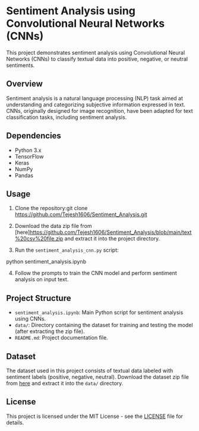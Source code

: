 # Sentiment Analysis using Convolutional Neural Networks (CNNs)

This project demonstrates sentiment analysis using Convolutional Neural Networks (CNNs) to classify textual data into positive, negative, or neutral sentiments. 

## Overview

Sentiment analysis is a natural language processing (NLP) task aimed at understanding and categorizing subjective information expressed in text. CNNs, originally designed for image recognition, have been adapted for text classification tasks, including sentiment analysis.

## Dependencies

- Python 3.x
- TensorFlow
- Keras
- NumPy
- Pandas

## Usage

1. Clone the repository:git clone https://github.com/Tejesh1606/Sentiment_Analysis.git

2. Download the data zip file from [here]https://github.com/Tejesh1606/Sentiment_Analysis/blob/main/text%20csv%20file.zip and extract it into the project directory.

3. Run the `sentiment_analysis_cnn.py` script:

python sentiment_analysis.ipynb


4. Follow the prompts to train the CNN model and perform sentiment analysis on input text.

## Project Structure

- `sentiment_analysis.ipynb`: Main Python script for sentiment analysis using CNNs.
- `data/`: Directory containing the dataset for training and testing the model (after extracting the zip file).
- `README.md`: Project documentation file.

## Dataset

The dataset used in this project consists of textual data labeled with sentiment labels (positive, negative, neutral). Download the dataset zip file from [here](link_to_your_data.zip) and extract it into the `data/` directory.

## License

This project is licensed under the MIT License - see the [LICENSE](LICENSE) file for details.


